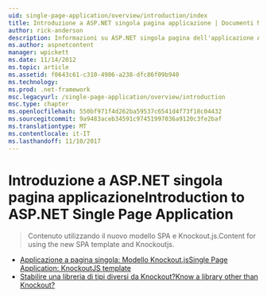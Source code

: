 ```yaml
---
uid: single-page-application/overview/introduction/index
title: Introduzione a ASP.NET singola pagina applicazione | Documenti Microsoft
author: rick-anderson
description: Informazioni su ASP.NET singola pagina dell'applicazione ASP.NET singola pagina applicazione (SPA) consente di compilare applicazioni che includono significativo sul lato client interacti...
ms.author: aspnetcontent
manager: wpickett
ms.date: 11/14/2012
ms.topic: article
ms.assetid: f0643c61-c310-4906-a238-dfc86f09b940
ms.technology: 
ms.prod: .net-framework
msc.legacyurl: /single-page-application/overview/introduction
msc.type: chapter
ms.openlocfilehash: 550bf971f4d262ba59537c6541d4f73f18c04432
ms.sourcegitcommit: 9a9483aceb34591c97451997036a9120c3fe2baf
ms.translationtype: MT
ms.contentlocale: it-IT
ms.lasthandoff: 11/10/2017
---
```

<a name="introduction-to-aspnet-single-page-application"></a><span data-ttu-id="99bee-103">Introduzione a ASP.NET singola pagina applicazione</span><span class="sxs-lookup"><span data-stu-id="99bee-103">Introduction to ASP.NET Single Page Application</span></span>
====================
> <span data-ttu-id="99bee-104">Contenuto utilizzando il nuovo modello SPA e Knockout.js.</span><span class="sxs-lookup"><span data-stu-id="99bee-104">Content for using the new SPA template and Knockoutjs.</span></span>


- [<span data-ttu-id="99bee-105">Applicazione a pagina singola: Modello Knockout.js</span><span class="sxs-lookup"><span data-stu-id="99bee-105">Single Page Application: KnockoutJS template</span></span>](knockoutjs-template.md)
- [<span data-ttu-id="99bee-106">Stabilire una libreria di tipi diversi da Knockout?</span><span class="sxs-lookup"><span data-stu-id="99bee-106">Know a library other than Knockout?</span></span>](other-libraries.md)

